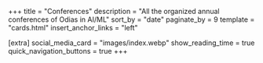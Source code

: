 +++
title = "Conferences"
description = "All the organized annual conferences of Odias in AI/ML"
sort_by = "date"
paginate_by = 9
template = "cards.html"
insert_anchor_links = "left"

[extra]
social_media_card = "images/index.webp"
show_reading_time = true
quick_navigation_buttons = true
+++